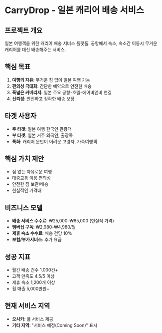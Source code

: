 # CarryDrop - 일본 캐리어 배송 서비스

## 프로젝트 개요
일본 여행객을 위한 캐리어 배송 서비스 플랫폼. 공항에서 숙소, 숙소간 이동시 무거운 캐리어를 대신 배송해주는 서비스.

## 핵심 목표
1. **여행의 자유**: 무거운 짐 없이 일본 여행 가능
2. **편의성 극대화**: 간단한 예약으로 안전한 배송
3. **폭넓은 커버리지**: 일본 주요 공항-호텔-에어비앤비 연결
4. **신뢰성**: 안전하고 정확한 배송 보장

## 타겟 사용자
- **주 타겟**: 일본 여행 한국인 관광객
- **부 타겟**: 일본 거주 외국인, 출장족
- **특화**: 캐리어 운반이 어려운 고령자, 가족여행객

## 핵심 가치 제안
- 짐 없는 자유로운 여행
- 대중교통 이용 편의성
- 안전한 짐 보관/배송
- 현실적인 가격대

## 비즈니스 모델
- **배송 서비스 수수료**: ₩25,000-₩65,000 (현실적 가격)
- **멤버십 구독**: ₩2,980-₩4,980/월
- **제휴 숙소 수수료**: 배송 건당 10%
- **보험/부가서비스**: 추가 요금

## 성공 지표
- 월간 배송 건수 1,000건+
- 고객 만족도 4.5/5 이상
- 제휴 숙소 1,200개 이상
- 월 매출 5,000만원+

## 현재 서비스 지역
- **오사카**: 풀 서비스 제공
- **기타 지역**: "서비스 예정(Coming Soon)" 표시 